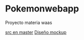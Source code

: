 # Pokemonwebapp
Proyecto materia waas 

[src en master](https://github.com/dongato99/Pokemonwebapp/tree/master)
[Diseño mockup](https://marvelapp.com/prototype/2c3ej29g/screen/83055230)
